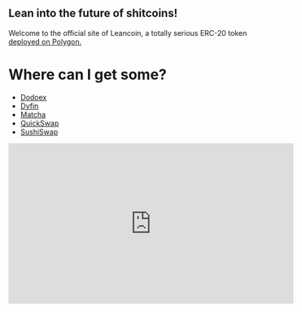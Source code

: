 ## Lean into the future of shitcoins!

Welcome to the official site of Leancoin, a totally serious ERC-20 token [deployed on Polygon.](https://polygonscan.com/token/0x64bc251b0eb9200948c9155573cd459c5e17c6a4)

# Where can I get some?

* [Dodoex](https://app.dodoex.io/exchange/MATIC-SIPLEAN?network=polygon)
* [Dyfin](https://exchange.dfyn.network/#/swap?outputCurrency=0x64bc251b0eb9200948c9155573cd459c5e17c6a4)
* [Matcha](https://matcha.xyz/markets/137/0x64bc251b0eb9200948c9155573cd459c5e17c6a4/0xeeeeeeeeeeeeeeeeeeeeeeeeeeeeeeeeeeeeeeee)
* [QuickSwap](https://quickswap.exchange/#/swap?outputCurrency=0x64bc251b0eb9200948c9155573cd459c5e17c6a4)
* [SushiSwap](https://app.sushi.com/swap?outputCurrency=0x64bc251b0eb9200948c9155573cd459c5e17c6a4)

<center>
<iframe width="560" height="315" src="https://www.youtube-nocookie.com/embed/baStH4Q0DSk" title="YouTube video player" frameborder="0" allow="accelerometer; autoplay; clipboard-write; encrypted-media; gyroscope; picture-in-picture" allowfullscreen></iframe>
</center>
